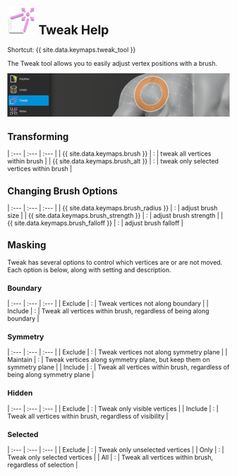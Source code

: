 # ![](tweak-icon.png) Tweak Help

Shortcut: {{ site.data.keymaps.tweak_tool }}


The Tweak tool allows you to easily adjust vertex positions with a brush.

![](help_tweak.png)

## Transforming


| :--- | :--- | :--- |
| {{ site.data.keymaps.brush }}          | : | tweak all vertices within brush |
| {{ site.data.keymaps.brush_alt }}      | : | tweak only selected vertices within brush |

## Changing Brush Options


| :--- | :--- | :--- |
| {{ site.data.keymaps.brush_radius }}   | : | adjust brush size |
| {{ site.data.keymaps.brush_strength }} | : | adjust brush strength |
| {{ site.data.keymaps.brush_falloff }}  | : | adjust brush falloff |

## Masking

Tweak has several options to control which vertices are or are not moved.
Each option is below, along with setting and description.

### Boundary


| :--- | :--- | :--- |
| Exclude  | : | Tweak vertices not along boundary |
| Include  | : | Tweak all vertices within brush, regardless of being along boundary |

### Symmetry


| :--- | :--- | :--- |
| Exclude  | : | Tweak vertices not along symmetry plane |
| Maintain | : | Tweak vertices along symmetry plane, but keep them on symmetry plane |
| Include  | : | Tweak all vertices within brush, regardless of being along symmetry plane |

### Hidden


| :--- | :--- | :--- |
| Exclude  | : | Tweak only visible vertices |
| Include  | : | Tweak all vertices within brush, regardless of visibility |

### Selected


| :--- | :--- | :--- |
| Exclude  | : | Tweak only unselected vertices |
| Only     | : | Tweak only selected vertices |
| All      | : | Tweak all vertices within brush, regardless of selection |